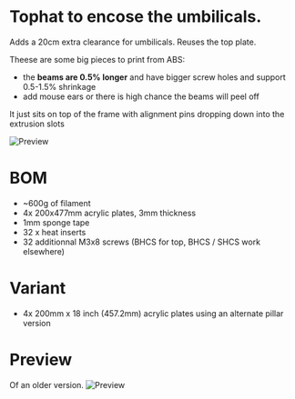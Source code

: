 # Tophat to encose the umbilicals.

Adds a 20cm extra clearance for umbilicals. Reuses the top plate.

Theese are some big pieces to print from ABS:

- the **beams are 0.5% longer** and have bigger screw holes and support 0.5-1.5% shrinkage
- add mouse ears or there is high chance the beams will peel off

It just sits on top of the frame with alignment pins dropping down into the extrusion slots

![Preview](/images/Tophat-Cad.png)

# BOM

* ~600g of filament
* 4x 200x477mm acrylic plates, 3mm thickness
* 1mm sponge tape
* 32 x heat inserts
* 32 additionnal M3x8 screws (BHCS for top, BHCS / SHCS work elsewhere)

# Variant 
* 4x 200mm x 18 inch (457.2mm) acrylic plates using an alternate pillar version

# Preview

Of an older version.
![Preview](/images/Tophat.jpg)

